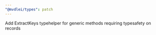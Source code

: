 ```yaml
---
"@mvdlei/types": patch
---
```


Add ExtractKeys typehelper for generic methods requiring typesafety on records
